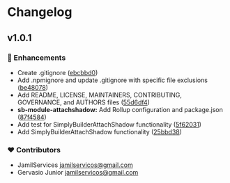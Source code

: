 # Changelog


## v1.0.1


### 🚀 Enhancements

- Create .gitignore ([ebcbbd0](https://github.com/SimplyBuilder/sb-module-attachshadow/commit/ebcbbd0))
- Add .npmignore and update .gitignore with specific file exclusions ([be48078](https://github.com/SimplyBuilder/sb-module-attachshadow/commit/be48078))
- Add README, LICENSE, MAINTAINERS, CONTRIBUTING, GOVERNANCE, and AUTHORS files ([55d6df4](https://github.com/SimplyBuilder/sb-module-attachshadow/commit/55d6df4))
- **sb-module-attachshadow:** Add Rollup configuration and package.json ([87f4584](https://github.com/SimplyBuilder/sb-module-attachshadow/commit/87f4584))
- Add test for SimplyBuilderAttachShadow functionality ([5f62031](https://github.com/SimplyBuilder/sb-module-attachshadow/commit/5f62031))
- Add SimplyBuilderAttachShadow functionality ([25bbd38](https://github.com/SimplyBuilder/sb-module-attachshadow/commit/25bbd38))

### ❤️ Contributors

- JamilServices <jamilservicos@gmail.com>
- Gervasio Junior <jamilservicos@gmail.com>

